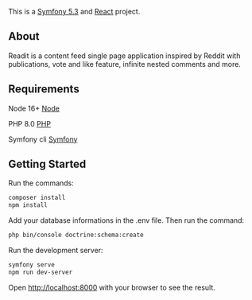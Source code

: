 This is a [Symfony 5.3](https://symfony.com/) and [React](https://fr.react.dev/) project.

## About
Readit is a content feed single page application inspired by Reddit with publications, vote and like feature, infinite nested comments and more.

## Requirements
Node 16+ [Node](https://nodejs.org/en)

PHP 8.0 [PHP](https://www.php.net/)

Symfony cli [Symfony](https://symfony.com/download)

## Getting Started
Run the commands:
```bash
composer install
npm install
```

Add your database informations in the .env file.
Then run the command:
```bash
php bin/console doctrine:schema:create
```

Run the development server:
```bash
symfony serve
npm run dev-server
```

Open [http://localhost:8000](http://localhost:8000) with your browser to see the result.

